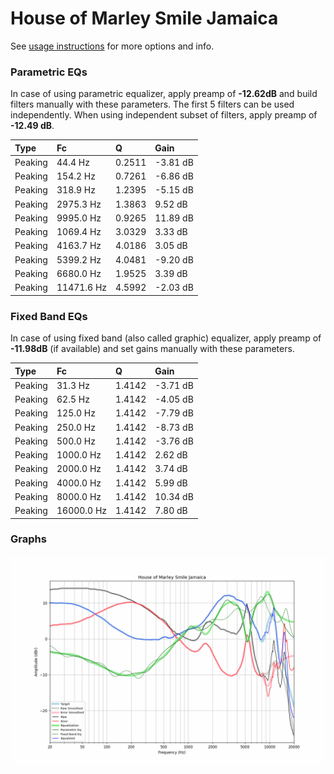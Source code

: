 # House of Marley Smile Jamaica
See [usage instructions](https://github.com/jaakkopasanen/AutoEq#usage) for more options and info.

### Parametric EQs
In case of using parametric equalizer, apply preamp of **-12.62dB** and build filters manually
with these parameters. The first 5 filters can be used independently.
When using independent subset of filters, apply preamp of **-12.49 dB**.

| Type    | Fc         |      Q | Gain     |
|:--------|:-----------|:-------|:---------|
| Peaking | 44.4 Hz    | 0.2511 | -3.81 dB |
| Peaking | 154.2 Hz   | 0.7261 | -6.86 dB |
| Peaking | 318.9 Hz   | 1.2395 | -5.15 dB |
| Peaking | 2975.3 Hz  | 1.3863 | 9.52 dB  |
| Peaking | 9995.0 Hz  | 0.9265 | 11.89 dB |
| Peaking | 1069.4 Hz  | 3.0329 | 3.33 dB  |
| Peaking | 4163.7 Hz  | 4.0186 | 3.05 dB  |
| Peaking | 5399.2 Hz  | 4.0481 | -9.20 dB |
| Peaking | 6680.0 Hz  | 1.9525 | 3.39 dB  |
| Peaking | 11471.6 Hz | 4.5992 | -2.03 dB |

### Fixed Band EQs
In case of using fixed band (also called graphic) equalizer, apply preamp of **-11.98dB**
(if available) and set gains manually with these parameters.

| Type    | Fc         |      Q | Gain     |
|:--------|:-----------|:-------|:---------|
| Peaking | 31.3 Hz    | 1.4142 | -3.71 dB |
| Peaking | 62.5 Hz    | 1.4142 | -4.05 dB |
| Peaking | 125.0 Hz   | 1.4142 | -7.79 dB |
| Peaking | 250.0 Hz   | 1.4142 | -8.73 dB |
| Peaking | 500.0 Hz   | 1.4142 | -3.76 dB |
| Peaking | 1000.0 Hz  | 1.4142 | 2.62 dB  |
| Peaking | 2000.0 Hz  | 1.4142 | 3.74 dB  |
| Peaking | 4000.0 Hz  | 1.4142 | 5.99 dB  |
| Peaking | 8000.0 Hz  | 1.4142 | 10.34 dB |
| Peaking | 16000.0 Hz | 1.4142 | 7.80 dB  |

### Graphs
![](./House%20of%20Marley%20Smile%20Jamaica.png)